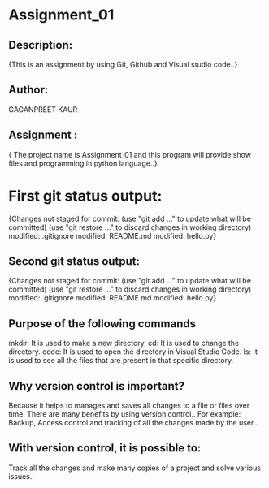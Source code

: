 # Assignment_01

## Description:

{This is an assignment by using Git, Github and Visual studio code..}

## Author:

GAGANPREET KAUR

## Assignment :

{ The project name is Assignment_01 and this program will provide show files and programming in python language..}

# First git status output:

{Changes not staged for commit:
(use "git add <file>..." to update what will be committed)
(use "git restore <file>..." to discard changes in working directory)
modified: .gitignore
modified: README.md
modified: hello.py}

## Second git status output:

{Changes not staged for commit:
(use "git add <file>..." to update what will be committed)
(use "git restore <file>..." to discard changes in working directory)
modified: .gitignore
modified: README.md
modified: hello.py}

## Purpose of the following commands

mkdir: It is used to make a new directory.
cd: It is used to change the directory.
code: It is used to open the directory in Visual Studio Code.
ls: It is used to see all the files that are present in that specific directory.

## Why version control is important?

Because it helps to manages and saves all changes to a file or files over time.
There are many benefits by using version control..
For example: Backup, Access control and tracking of all the changes made by the user..

## With version control, it is possible to:

Track all the changes and make many copies of a project and solve various issues..
